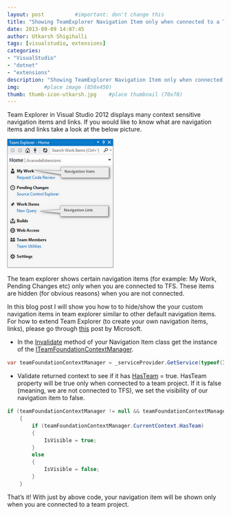 ```yaml
---
layout: post          #important: don't change this
title: "Showing TeamExplorer Navigation Item only when connected to a Team Project"
date: 2013-09-09 14:07:45
author: Utkarsh Shigihalli
tags: [visualstudio, extensions]
categories:
- "VisualStudio"
- "dotnet"
- "extensions"
description: "Showing TeamExplorer Navigation Item only when connected to a Team Project"
img:        #place image (850x450)
thumb: thumb-icon-utkarsh.jpg    #place thumbnail (70x70)
---
```

Team Explorer in Visual Studio 2012 displays many context sensitive navigation items and links. If you would like to know what are navigation items and links take a look at the below picture.

![image](/images/screenshots/utkarsh/2013_09_09_showing_teamexplorer_navigation_item_Image1.png)

The team explorer shows certain navigation items (for example: My Work, Pending Changes etc) only when you are connected to TFS. These items are hidden (for obvious reasons) when you are not connected. 

In this blog post I will show you how to to hide/show the your custom navigation items in team explorer similar to other default navigation items. For how to extend Team Explorer (to create your own navigation items, links), please go through [this](http://code.msdn.microsoft.com/vstudio/Extending-Explorer-in-9dccd594) post by Microsoft.

- In the [Invalidate](http://msdn.microsoft.com/en-IN/library/microsoft.teamfoundation.controls.iteamexplorernavigationitem.invalidate.aspx) method of your Navigation Item class get the instance of the [ITeamFoundationContextManager](http://msdn.microsoft.com/en-us/library/microsoft.teamfoundation.client.iteamfoundationcontextmanager.aspx).      

```cs
var teamFoundationContextManager = _serviceProvider.GetService(typeof(ITeamFoundationContextManager)) as ITeamFoundationContextManager;
```

- Validate returned context to see if it has [HasTeam](http://msdn.microsoft.com/en-IN/library/microsoft.teamfoundation.client.iteamfoundationcontext.hasteam.aspx) = true. HasTeam property will be true only when connected to a team project. If it is false (meaning, we are not connected to TFS), we set the visibility of our navigation item to false. 

```cs
if (teamFoundationContextManager != null && teamFoundationContextManager.CurrentContext != null)
    {
        if (teamFoundationContextManager.CurrentContext.HasTeam)
        {
            IsVisible = true;
        }
        else
        {
            IsVisible = false;
        }
    }
```

That’s it! With just by above code, your navigation item will be shown only when you are connected to a team project.
